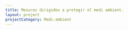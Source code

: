 ```yaml
---
title: Mesures dirigides a protegir el medi ambient.
layout: project
projectCategory: Medi-ambient
---
```


